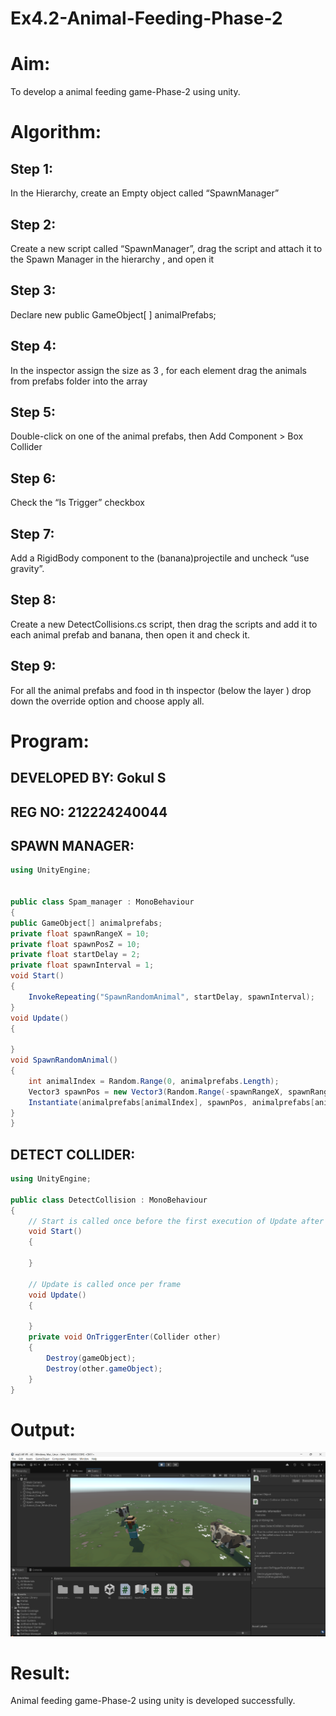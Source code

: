 # Ex4.2-Animal-Feeding-Phase-2

# Aim:
To develop a animal feeding game-Phase-2 using unity.

# Algorithm:
## Step 1:
In the Hierarchy, create an Empty object called “SpawnManager”

## Step 2:
Create a new script called “SpawnManager”, drag the script and attach it to the Spawn Manager in the hierarchy , and open it

## Step 3:
Declare new public GameObject[ ] animalPrefabs;

## Step 4:
In the inspector assign the size as 3 , for each element drag the animals from prefabs folder into the array

## Step 5:
Double-click on one of the animal prefabs, then Add Component > Box Collider

## Step 6:
Check the “Is Trigger” checkbox

## Step 7:
Add a RigidBody component to the (banana)projectile and uncheck “use gravity”.

## Step 8:
Create a new DetectCollisions.cs script, then drag the scripts and add it to each animal prefab and banana, then open it and check it.

## Step 9:
For all the animal prefabs and food in th inspector (below the layer ) drop down the override option and choose apply all.



# Program:

## DEVELOPED BY: Gokul S
## REG NO: 212224240044
## SPAWN MANAGER:
~~~csharp
using UnityEngine;


public class Spam_manager : MonoBehaviour
{
public GameObject[] animalprefabs;
private float spawnRangeX = 10;
private float spawnPosZ = 10;
private float startDelay = 2;
private float spawnInterval = 1;
void Start()
{
    InvokeRepeating("SpawnRandomAnimal", startDelay, spawnInterval);
}
void Update()
{
    
}
void SpawnRandomAnimal()
{
    int animalIndex = Random.Range(0, animalprefabs.Length);
    Vector3 spawnPos = new Vector3(Random.Range(-spawnRangeX, spawnRangeX), 0, spawnPosZ);
    Instantiate(animalprefabs[animalIndex], spawnPos, animalprefabs[animalIndex].transform.rotation);
}
}
~~~

## DETECT COLLIDER:
~~~csharp
using UnityEngine;

public class DetectCollision : MonoBehaviour
{
    // Start is called once before the first execution of Update after the MonoBehaviour is created
    void Start()
    {
        
    }

    // Update is called once per frame
    void Update()
    {
        
    }
    private void OnTriggerEnter(Collider other)
    {
        Destroy(gameObject);
        Destroy(other.gameObject);
    }
}
~~~
# Output:
![alt text](image.png)

# Result:
Animal feeding game-Phase-2 using unity is developed successfully.